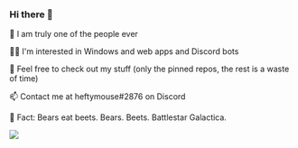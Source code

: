 ### Hi there 👋

🫘 I am truly one of the people ever

👨‍💻 I'm interested in Windows and web apps and Discord bots

👀 Feel free to check out my stuff (only the pinned repos, the rest is a waste of time)

📫 Contact me at heftymouse#2876 on Discord

🤔 Fact: Bears eat beets. Bears. Beets. Battlestar Galactica. 

![](https://komarev.com/ghpvc/?username=heftymouse&color=blue)
<!--
**heftymouse/heftymouse** is a ✨ _special_ ✨ repository because its `README.md` (this file) appears on your GitHub profile.

Here are some ideas to get you started:

- 🔭 I’m currently working on ...
- 🌱 I’m currently learning ...
- 👯 I’m looking to collaborate on ...
- 🤔 I’m looking for help with ...
- 💬 Ask me about ...
- 📫 How to reach me: ...
- 😄 Pronouns: ...
- ⚡ Fun fact: ...
-->
